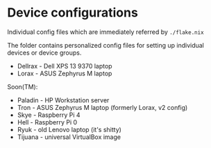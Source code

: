 # Device configurations

Individual config files which are immediately referred by `./flake.nix`

The folder contains personalized config files for setting up individual devices or device groups.

* Dellrax - Dell XPS 13 9370 laptop
* Lorax - ASUS Zephyrus M laptop

Soon(TM):
* Paladin - HP Workstation server
* Tron - ASUS Zephyrus M laptop (formerly Lorax, v2 config)
* Skye - Raspberry Pi 4
* Hell - Raspberry Pi 0
* Ryuk - old Lenovo laptop (it's shitty)
* Tijuana - universal VirtualBox image
